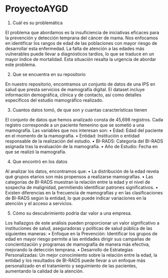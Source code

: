 # ProyectoAYGD

1.	Cuál es su problemática

  El problema que abordamos es la insuficiencia de iniciativas eficaces para la prevención y detección temprana del cáncer de mama. Nos enfocamos en identificar los rangos de edad de las poblaciones con mayor riesgo de desarrollar esta enfermedad. La falta de atención a las edades más vulnerables puede llevar a diagnósticos tardíos, lo que se traduce en un mayor índice de mortalidad. Esta situación resalta la urgencia de abordar este problema.

2.	Que se encuentra en su repositorio

  En nuestro repositorio, encontramos un conjunto de datos de una IPS en salud que presta servicios de mamografía digital. El dataset incluye información demográfica, clínica y de contacto, así como detalles específicos del estudio mamográfico realizado.

3.	Cuantos datos tomó, de que son y cuantas características tienen

  El conjunto de datos que hemos analizado consta de 45,698 registros. Cada registro corresponde a un paciente femenino que se sometió a una mamografía. Las variables que nos interesan son:
  •	Edad: Edad del paciente en el momento de la mamografía.
  •	Entidad: Institución o entidad responsable de la realización del estudio.
  •	BI-RADS: Categoría del BI-RADS asignada tras la evaluación de la mamografía.
  •	Año de Estudio: Fecha en que se realizó la mamografía.

4.	Que encontró en los datos

  Al analizar los datos, encontramos que:
  •	La distribución de la edad revela qué grupos etarios son más propensos a realizarse mamografías.
  •	Las categorías de BI-RADS muestran la relación entre la edad y el nivel de sospecha de malignidad, permitiendo identificar patrones significativos.
  •	Existen diferencias en la frecuencia de mamografías y en las clasificaciones de BI-RADS según la entidad, lo que puede indicar variaciones en la atención y el acceso a servicios.

5.	Cómo su descubrimiento podría dar valor a una empresa.

  Los hallazgos de este análisis pueden proporcionar un valor significativo a instituciones de salud, aseguradoras y políticas de salud pública de las siguientes maneras:
  •	Enfoque en la Prevención: Identificar los grupos de edad en mayor riesgo permite a las entidades dirigir sus campañas de concientización y programas de mamografía de manera más efectiva, mejorando la detección temprana.
  •	Desarrollo de Estrategias Personalizadas: Un mejor conocimiento sobre la relación entre la edad, la entidad y los resultados de BI-RADS puede llevar a un enfoque más personalizado en el tratamiento y seguimiento de las pacientes, aumentando la calidad de la atención.
